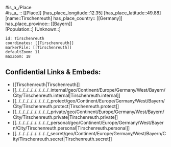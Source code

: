 ﻿---
location: [49.88,12.35] 
mapzoom: [7,12] 
mapmarker: city 
type: City
tags:
- geo/City


SpocWebEntityId: 34884
isDeleted: false
confidential: public

---
#is_a_/Place  
#is_a_ :: [[Place]] 
[has_place_longitude::12.35] 
[has_place_latitude::49.88] 
[name::Tirschenreuth] 
has_place_country:: [[Germany]]  
has_place_province:: [[Bayern]]  
[Population::] 
[Unknown::] 


```leaflet
id: Tirschenreuth
coordinates: [[Tirschenreuth]] 
markerFile: [[Tirschenreuth]] 
defaultZoom: 11 
maxZoom: 18
```


## Confidential Links & Embeds: 
- [[Tirschenreuth|Tirschenreuth]]  
- [[../../../../../../../../_internal/geo/Continent/Europe/Germany/West/Bayern/City/Tirschenreuth.internal|Tirschenreuth.internal]] 
- [[../../../../../../../../_protect/geo/Continent/Europe/Germany/West/Bayern/City/Tirschenreuth.protect|Tirschenreuth.protect]] 
- [[../../../../../../../../_private/geo/Continent/Europe/Germany/West/Bayern/City/Tirschenreuth.private|Tirschenreuth.private]] 
- [[../../../../../../../../_personal/geo/Continent/Europe/Germany/West/Bayern/City/Tirschenreuth.personal|Tirschenreuth.personal]] 
- [[../../../../../../../../_secret/geo/Continent/Europe/Germany/West/Bayern/City/Tirschenreuth.secret|Tirschenreuth.secret]] 
